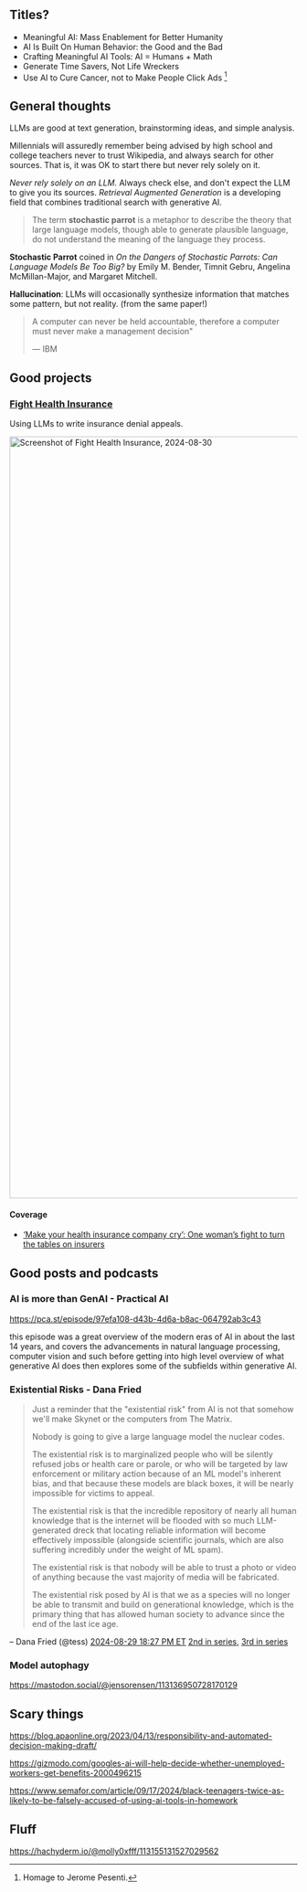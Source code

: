 ## Titles?

* Meaningful AI: Mass Enablement for Better Humanity
* AI Is Built On Human Behavior: the Good and the Bad
* Crafting Meaningful AI Tools: AI = Humans + Math
* Generate Time Savers, Not Life Wreckers
* Use AI to Cure Cancer, not to Make People Click Ads [^jerome]

[^jerome]: Homage to Jerome Pesenti.

## General thoughts

LLMs are good at text generation, brainstorming ideas, and simple analysis.

Millennials will assuredly remember being advised by high school and college teachers never to trust Wikipedia,
and always search for other sources.
That is, it was OK to start there but never rely solely on it.

_Never rely solely on an LLM._
Always check else, and don't expect the LLM to give you its sources.
_Retrieval Augmented Generation_ is a developing field that combines traditional search with generative AI.

<!-- 
  @misc{ enwiki:1241186708,
    author = "{Wikipedia contributors}",
    title = "Stochastic parrot --- {Wikipedia}{,} The Free Encyclopedia",
    year = "2024",
    url = "https://en.wikipedia.org/w/index.php?title=Stochastic_parrot&oldid=1241186708",
    note = "[Online; accessed 30-August-2024]"
  }
-->

> The term **stochastic parrot** is a metaphor to describe the theory that large language models, though able to generate plausible language, do not understand the meaning of the language they process.

**Stochastic Parrot** coined in _On the Dangers of Stochastic Parrots: Can Language Models Be Too Big?_ by Emily M. Bender, Timnit Gebru, Angelina McMillan-Major, and Margaret Mitchell.

**Hallucination**: LLMs will occasionally synthesize information that matches some pattern, but not reality. (from the same paper!)

> A computer can never be held accountable, therefore a computer must never make a management decision"
>
> — IBM 

## Good projects

### [Fight Health Insurance](https://fighthealthinsurance.com/)

Using LLMs to write insurance denial appeals.

<img width="1334" alt="Screenshot of Fight Health Insurance, 2024-08-30" src="https://github.com/user-attachments/assets/01887b3b-b558-49fd-970a-e1e5ec6faf11">

#### Coverage 

* [‘Make your health insurance company cry’: One woman’s fight to turn the tables on insurers ](https://sfstandard.com/2024/08/23/holden-karau-fight-health-insurance-appeal-claims-denials/)

## Good posts and podcasts

### AI is more than GenAI - Practical AI

https://pca.st/episode/97efa108-d43b-4d6a-b8ac-064792ab3c43

this episode was a great overview of the modern eras of AI
in about the last 14 years, and covers the advancements in
natural language processing, computer vision and such
before getting into high level overview of what generative AI does
then explores some of the subfields within generative AI.

### Existential Risks - Dana Fried

> Just a reminder that the "existential risk" from AI is not
> that somehow we'll make Skynet or the computers from The Matrix.
>
> Nobody is going to give a large language model the nuclear codes.
>
> The existential risk is to marginalized people who will be silently refused jobs or health care or parole,
> or who will be targeted by law enforcement or military action because of an ML model's inherent bias,
> and that because these models are black boxes, it will be nearly impossible for victims to appeal.
>
> The existential risk is that the incredible repository of nearly all human knowledge
> that is the internet will be flooded with so much LLM-generated dreck that locating reliable information
> will become effectively impossible (alongside scientific journals,
> which are also suffering incredibly under the weight of ML spam).
>
> The existential risk is that nobody will be able to trust a photo or video of anything
> because the vast majority of media will be fabricated.
>
> The existential risk posed by AI is that we as a species will no longer be able
> to transmit and build on generational knowledge,
> which is the primary thing that has allowed human society to advance since the end of the last ice age.

– Dana Fried (@tess)
[2024-08-29 18:27 PM ET](https://mastodon.social/@tess/113047665053440692)
[2nd in series](https://mastodon.social/@tess/113047677790105168),
[3rd in series](https://mastodon.social/@tess/113047693906163761)

### Model autophagy 

https://mastodon.social/@jensorensen/113136950728170129

## Scary things

https://blog.apaonline.org/2023/04/13/responsibility-and-automated-decision-making-draft/

https://gizmodo.com/googles-ai-will-help-decide-whether-unemployed-workers-get-benefits-2000496215

https://www.semafor.com/article/09/17/2024/black-teenagers-twice-as-likely-to-be-falsely-accused-of-using-ai-tools-in-homework

## Fluff

https://hachyderm.io/@molly0xfff/113155131527029562
